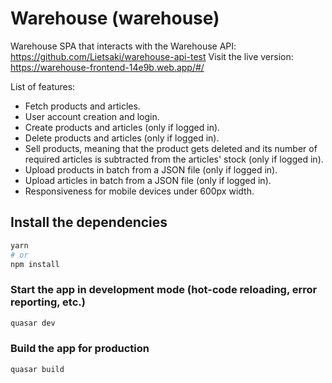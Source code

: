 # Warehouse (warehouse)

Warehouse SPA that interacts with the Warehouse API: https://github.com/Lietsaki/warehouse-api-test
Visit the live version: https://warehouse-frontend-14e9b.web.app/#/

List of features:

- Fetch products and articles.
- User account creation and login.
- Create products and articles (only if logged in).
- Delete products and articles (only if logged in).
- Sell products, meaning that the product gets deleted and its number of required articles is subtracted from the articles' stock (only if logged in).
- Upload products in batch from a JSON file (only if logged in).
- Upload articles in batch from a JSON file (only if logged in).
- Responsiveness for mobile devices under 600px width.

## Install the dependencies
```bash
yarn
# or
npm install
```

### Start the app in development mode (hot-code reloading, error reporting, etc.)
```bash
quasar dev
```


### Build the app for production
```bash
quasar build
```

